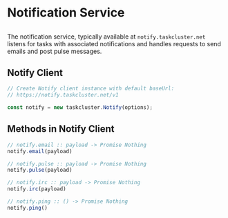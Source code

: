 # Notification Service

##

The notification service, typically available at `notify.taskcluster.net`
listens for tasks with associated notifications and handles requests to
send emails and post pulse messages.

## Notify Client

```js
// Create Notify client instance with default baseUrl:
// https://notify.taskcluster.net/v1

const notify = new taskcluster.Notify(options);
```

## Methods in Notify Client

```js
// notify.email :: payload -> Promise Nothing
notify.email(payload)
```

```js
// notify.pulse :: payload -> Promise Nothing
notify.pulse(payload)
```

```js
// notify.irc :: payload -> Promise Nothing
notify.irc(payload)
```

```js
// notify.ping :: () -> Promise Nothing
notify.ping()
```

